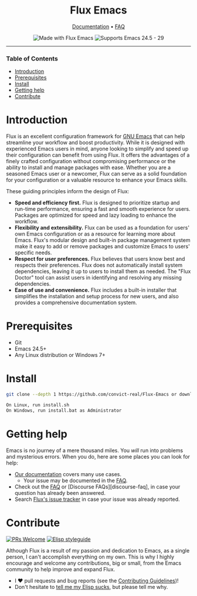 <div align="center">

# Flux Emacs

[Documentation] • [FAQ]

![Made with Flux Emacs](https://img.shields.io/badge/Version-1.0.0-lightblue.svg?style=flat-square&logoColor=white)
![Supports Emacs 24.5 - 29](https://img.shields.io/badge/Supports-Emacs_24.5--29-lightblue.svg?style=flat-square&logo=GNU%20Emacs&logoColor=white)

</div>

---

### Table of Contents
- [Introduction](#introduction)
- [Prerequisites](#prerequisites)
- [Install](#install)
- [Getting help](#getting-help)
- [Contribute](#contribute)


# Introduction
Flux is an excellent configuration framework for [GNU Emacs] that can help streamline your workflow and boost productivity. While it is designed with experienced Emacs users in mind, anyone looking to simplify and speed up their configuration can benefit from using Flux. It offers the advantages of a finely crafted configuration without compromising performance or the ability to install and manage packages with ease. Whether you are a seasoned Emacs user or a newcomer, Flux can serve as a solid foundation for your configuration or a valuable resource to enhance your Emacs skills.

These guiding principles inform the design of Flux:

+ **Speed and efficiency first.** Flux is designed to prioritize startup and run-time performance, ensuring a fast and smooth experience for users. Packages are optimized for speed and lazy loading to enhance the workflow.
+ **Flexibility and extensibility.** Flux can be used as a foundation for users' own Emacs configuration or as a resource for learning more about Emacs. Flux's modular design and built-in package management system make it easy to add or remove packages and customize Emacs to users' specific needs.
+ **Respect for user preferences.** Flux believes that users know best and respects their preferences. Flux does not automatically install system dependencies, leaving it up to users to install them as needed. The "Flux Doctor" tool can assist users in identifying and resolving any missing dependencies.
+ **Ease of use and convenience.** Flux includes a built-in installer that simplifies the installation and setup process for new users, and also provides a comprehensive documentation system.


# Prerequisites
+ Git
+ Emacs 24.5+
+ Any Linux distribution or Windows 7+


# Install
``` sh
git clone --depth 1 https://github.com/convict-real/Flux-Emacs or download and extract

On Linux, run install.sh
On Windows, run install.bat as Administrator
```


# Getting help
Emacs is no journey of a mere thousand miles. You _will_ run into problems and
mysterious errors. When you do, here are some places you can look for help:

+ [Our documentation][documentation] covers many use cases.
  + Your issue may be documented in the [FAQ].
+ Check out the [FAQ] or [Discourse FAQs][discourse-faq], in case your question
  has already been answered.
+ Search [Flux's issue tracker](https://github.com/convict-real/Flux-Emacs/issues) in case your issue was already
  reported.


# Contribute
[![PRs Welcome](https://img.shields.io/badge/PRs-Welcome-brightgreen.svg?style=flat-square)](http://makeapullrequest.com) 
[![Elisp styleguide](https://img.shields.io/badge/Elisp-Style--guide-purple?style=flat-square)](https://github.com/bbatsov/emacs-lisp-style-guide)

Although Flux is a result of my passion and dedication to Emacs, as a single person, I can't accomplish everything on my own. This is why I highly encourage and welcome any contributions, big or small, from the Emacs community to help improve and expand Flux.

+ I :heart: pull requests and bug reports (see the [Contributing
  Guidelines][contribute])!
+ Don't hesitate to [tell me my Elisp
  sucks](https://github.com/convict-real/Flux-Emacs/issues/new), but please tell me
  why.


[contribute]: docs/contributing.org
[documentation]: docs/index.org
[faq]: docs/faq.org
[modules]: docs/modules.org
[popup-system]: modules/ui/popup/README.org
[gnu emacs]: https://www.gnu.org/software/emacs/
